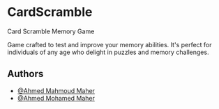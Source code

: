 # CardScramble

Card Scramble Memory Game

Game crafted to test and improve your memory abilities. It's perfect for individuals of any age who delight in puzzles and memory challenges.


## Authors

- [@Ahmed Mahmoud Maher](https://www.github.com/powerfulman86)
- [@Ahmed Mohamed Maher](https://github.com/ahmedmahersayed)
